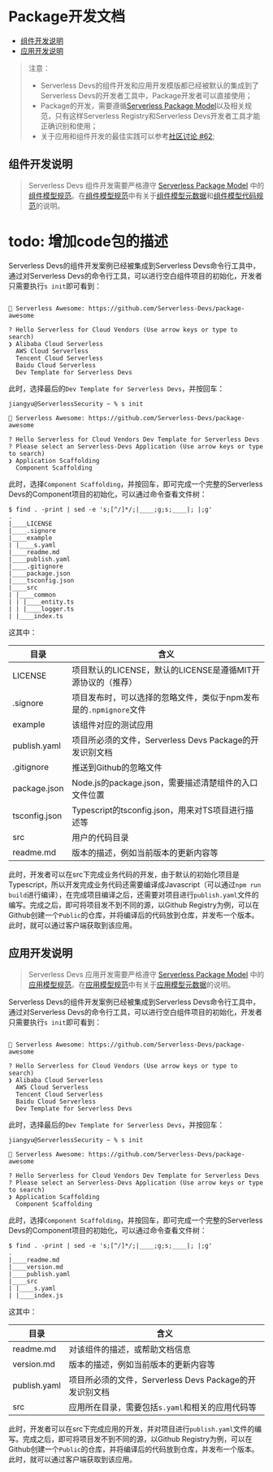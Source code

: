 # Package开发文档


- [组件开发说明](#组件开发说明)
- [应用开发说明](#应用开发说明)

> 注意：
> - Serverless Devs的组件开发和应用开发模版都已经被默认的集成到了Serverless Devs的开发者工具中，Package开发者可以直接使用；
> - Package的开发，需要遵循[Serverless Package Model](../../spec/zh/0.0.1/serverless_registry_model/readme.md)以及相关规范，只有这样Serverless Registry和Serverless Devs开发者工具才能正确识别和使用；
> - 关于应用和组件开发的最佳实践可以参考[社区讨论 #62](https://github.com/Serverless-Devs/Serverless-Devs/discussions/62);


## 组件开发说明

> Serverless Devs 组件开发需要严格遵守 [Serverless Package Model](../../spec/zh/0.0.1/serverless_registry_model/readme.md) 中的 [组件模型规范](../../spec/zh/0.0.1/serverless_registry_model/3.registry_model.md#组件模型规范)。在[组件模型规范](../../spec/zh/0.0.1/serverless_registry_model/3.registry_model.md#组件模型规范)中有关于[组件模型元数据](../../spec/zh/0.0.1/serverless_registry_model/3.registry_model.md#组件模型元数据)和[组件模型代码规范](../../spec/zh/0.0.1/serverless_registry_model/3.registry_model.md#组件模型代码规范)的说明。

# todo: 增加code包的描述

Serverless Devs的组件开发案例已经被集成到Serverless Devs命令行工具中，通过对Serverless Devs的命令行工具，可以进行空白组件项目的初始化，开发者只需要执行`s init`即可看到：

```shell script

🚀 Serverless Awesome: https://github.com/Serverless-Devs/package-awesome

? Hello Serverless for Cloud Vendors (Use arrow keys or type to search)
❯ Alibaba Cloud Serverless 
  AWS Cloud Serverless 
  Tencent Cloud Serverless 
  Baidu Cloud Serverless 
  Dev Template for Serverless Devs 
```

此时，选择最后的`Dev Template for Serverless Devs`，并按回车：

```shell script
jiangyu@ServerlessSecurity ~ % s init

🚀 Serverless Awesome: https://github.com/Serverless-Devs/package-awesome

? Hello Serverless for Cloud Vendors Dev Template for Serverless Devs
? Please select an Serverless-Devs Application (Use arrow keys or type to search)
❯ Application Scaffolding 
  Component Scaffolding 
```

此时，选择`Component Scaffolding`，并按回车，即可完成一个完整的Serverless Devs的Component项目的初始化，可以通过命令查看文件树：

```shell script
$ find . -print | sed -e 's;[^/]*/;|____;g;s;____|; |;g'
.
|____LICENSE
|____.signore
|____example
| |____s.yaml
|____readme.md
|____publish.yaml
|____.gitignore
|____package.json
|____tsconfig.json
|____src
| |____common
| | |____entity.ts
| | |____logger.ts
| |____index.ts
```

这其中：

| 目录 | 含义 |
| --- | --- | 
| LICENSE | 项目默认的LICENSE，默认的LICENSE是遵循MIT开源协议的（推荐） | 
| .signore | 项目发布时，可以选择的忽略文件，类似于npm发布是的`.npmignore`文件 | 
| example | 该组件对应的测试应用 | 
| publish.yaml | 项目所必须的文件，Serverless Devs Package的开发识别文档 |
| .gitignore| 推送到Github的忽略文件 | 
| package.json| Node.js的package.json，需要描述清楚组件的入口文件位置 |
| tsconfig.json| Typescript的tsconfig.json，用来对TS项目进行描述等 |
| src| 用户的代码目录 |
| readme.md| 版本的描述，例如当前版本的更新内容等 |

此时，开发者可以在src下完成业务代码的开发，由于默认的初始化项目是Typescript，所以开发完成业务代码还需要编译成Javascript（可以通过`npm run build`进行编译），在完成项目编译之后，还需要对项目进行`publish.yaml`文件的编写。完成之后，即可将项目发不到不同的源，以Github Registry为例，可以在Github创建一个`Public`的仓库，并将编译后的代码放到仓库，并发布一个版本。此时，就可以通过客户端获取到该应用。

## 应用开发说明

> Serverless Devs 应用开发需要严格遵守 [Serverless Package Model](../../spec/zh/0.0.1/serverless_registry_model/readme.md) 中的 [应用模型规范](../../spec/zh/0.0.1/serverless_registry_model/3.registry_model.md#应用模型规范)。在[应用模型规范](../../spec/zh/0.0.1/serverless_registry_model/3.registry_model.md#应用模型规范)中有关于[应用模型元数据](../../spec/zh/0.0.1/serverless_registry_model/3.registry_model.md#应用模型元数据)的说明。

Serverless Devs的组件开发案例已经被集成到Serverless Devs命令行工具中，通过对Serverless Devs的命令行工具，可以进行空白组件项目的初始化，开发者只需要执行`s init`即可看到：

```shell script

🚀 Serverless Awesome: https://github.com/Serverless-Devs/package-awesome

? Hello Serverless for Cloud Vendors (Use arrow keys or type to search)
❯ Alibaba Cloud Serverless 
  AWS Cloud Serverless 
  Tencent Cloud Serverless 
  Baidu Cloud Serverless 
  Dev Template for Serverless Devs 
```

此时，选择最后的`Dev Template for Serverless Devs`，并按回车：

```shell script
jiangyu@ServerlessSecurity ~ % s init

🚀 Serverless Awesome: https://github.com/Serverless-Devs/package-awesome

? Hello Serverless for Cloud Vendors Dev Template for Serverless Devs
? Please select an Serverless-Devs Application (Use arrow keys or type to search)
❯ Application Scaffolding 
  Component Scaffolding 
```

此时，选择`Component Scaffolding`，并按回车，即可完成一个完整的Serverless Devs的Component项目的初始化，可以通过命令查看文件树：

```shell script
$ find . -print | sed -e 's;[^/]*/;|____;g;s;____|; |;g'
.
|____readme.md
|____version.md
|____publish.yaml
|____src
| |____s.yaml
| |____index.js
```

这其中：

| 目录 | 含义 |
| --- | --- | 
| readme.md | 对该组件的描述，或帮助文档信息 | 
| version.md | 版本的描述，例如当前版本的更新内容等 |  
| publish.yaml | 项目所必须的文件，Serverless Devs Package的开发识别文档 |
| src | 应用所在目录，需要包括`s.yaml`和相关的应用代码等 | 


此时，开发者可以在src下完成应用的开发，并对项目进行`publish.yaml`文件的编写。完成之后，即可将项目发不到不同的源，以Github Registry为例，可以在Github创建一个`Public`的仓库，并将编译后的代码放到仓库，并发布一个版本。此时，就可以通过客户端获取到该应用。